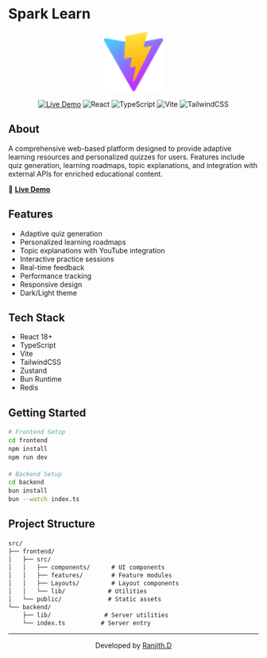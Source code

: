 # Spark Learn

<div align="center">
  <img src="frontend/public/vite.svg" alt="Spark Learn Logo" width="120" style="border-radius: 10px;"/>

[![Live Demo](https://img.shields.io/badge/Live%20Demo-Vercel-brightgreen?style=for-the-badge&logo=vercel)](https://sparklearn.vercel.app)
![React](https://img.shields.io/badge/React-18+-blue?style=for-the-badge&logo=react)
![TypeScript](https://img.shields.io/badge/TypeScript-4+-3178c6?style=for-the-badge&logo=typescript)
![Vite](https://img.shields.io/badge/Vite-Latest-646CFF?style=for-the-badge&logo=vite)
![TailwindCSS](https://img.shields.io/badge/TailwindCSS-3-38B2AC?style=for-the-badge&logo=tailwind-css)

</div>

## About

A comprehensive web-based platform designed to provide adaptive learning resources and personalized quizzes for users. Features include quiz generation, learning roadmaps, topic explanations, and integration with external APIs for enriched educational content.

🔗 **[Live Demo](https://sparklearn.vercel.app)**

## Features

- Adaptive quiz generation
- Personalized learning roadmaps
- Topic explanations with YouTube integration
- Interactive practice sessions
- Real-time feedback
- Performance tracking
- Responsive design
- Dark/Light theme

## Tech Stack

- React 18+
- TypeScript
- Vite
- TailwindCSS
- Zustand
- Bun Runtime
- Redis

## Getting Started

```bash
# Frontend Setup
cd frontend
npm install
npm run dev

# Backend Setup
cd backend
bun install
bun --watch index.ts
```

## Project Structure

```
src/
├── frontend/
│   ├── src/
│   │   ├── components/      # UI components
│   │   ├── features/        # Feature modules
│   │   ├── Layouts/         # Layout components
│   │   └── lib/            # Utilities
│   └── public/             # Static assets
└── backend/
    ├── lib/               # Server utilities
    └── index.ts          # Server entry
```

---

<div align="center">
  <p>Developed by <a href="https://github.com/Ranjithdurai451">Ranjith.D</a></p>
</div>

